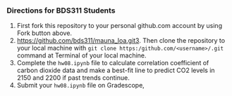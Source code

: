 ### Directions for BDS311 Students 

1. First fork this repository to your personal github.com account by using Fork button above.
2. https://github.com/bds311/mauna_loa.git3. Then clone the repository to your local machine with  `git clone https:/github.com/<username>/.git` command at Terminal of your local machine. 
3. Complete the `hw08.ipynb` file to calculate correlation coefficient of carbon dioxide data and make a best-fit line to predict CO2 levels in 2150 and 2200 if past trends continue.
4. Submit your `hw08.ipynb` file on Gradescope,
